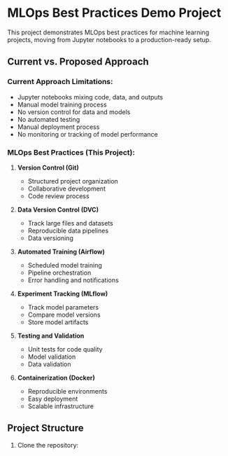 # MLOps Best Practices Demo Project

This project demonstrates MLOps best practices for machine learning projects, moving from Jupyter notebooks to a production-ready setup.

## Current vs. Proposed Approach

### Current Approach Limitations:
- Jupyter notebooks mixing code, data, and outputs
- Manual model training process
- No version control for data and models
- No automated testing
- Manual deployment process
- No monitoring or tracking of model performance

### MLOps Best Practices (This Project):
1. **Version Control (Git)**
   - Structured project organization
   - Collaborative development
   - Code review process

2. **Data Version Control (DVC)**
   - Track large files and datasets
   - Reproducible data pipelines
   - Data versioning

3. **Automated Training (Airflow)**
   - Scheduled model training
   - Pipeline orchestration
   - Error handling and notifications

4. **Experiment Tracking (MLflow)**
   - Track model parameters
   - Compare model versions
   - Store model artifacts

5. **Testing and Validation**
   - Unit tests for code quality
   - Model validation
   - Data validation

6. **Containerization (Docker)**
   - Reproducible environments
   - Easy deployment
   - Scalable infrastructure

## Project Structure

1. Clone the repository: